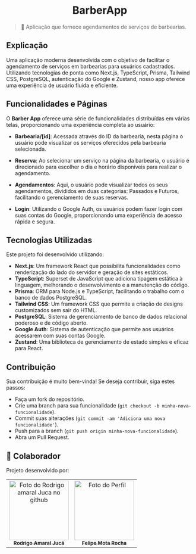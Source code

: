 <h1 align="center"> BarberApp</h1>

  

> 🔎  Aplicação que fornece agendamentos de serviços de barbearias. 
>



## Explicação

Uma aplicação moderna desenvolvida com o objetivo de facilitar o agendamento de serviços em barbearias para usuários cadastrados. Utilizando tecnologias de ponta como Next.js, TypeScript, Prisma, Tailwind CSS, PostgreSQL, autenticação do Google e Zustand, nosso app oferece uma experiência de usuário fluida e eficiente.

## Funcionalidades e Páginas

O **Barber App** oferece uma série de funcionalidades distribuídas em várias telas, proporcionando uma experiência completa ao usuário:

- **Barbearia/[id]**: Acessada através do ID da barbearia, nesta página o usuário pode visualizar os serviços oferecidos pela barbearia selecionada.

- **Reserva**: Ao selecionar um serviço na página da barbearia, o usuário é direcionado para escolher o dia e horário disponíveis para realizar o agendamento.

- **Agendamentos**: Aqui, o usuário pode visualizar todos os seus agendamentos, divididos em duas categorias: Passados e Futuros, facilitando o gerenciamento de suas reservas.
  
- **Login**: Utilizando o Google Auth, os usuários podem fazer login com suas contas do Google, proporcionando uma experiência de acesso rápida e segura.

## Tecnologias Utilizadas
Este projeto foi desenvolvido utilizando:

- **Next.js**: Um framework React que possibilita funcionalidades como renderização do lado do servidor e geração de sites estáticos.
- **TypeScript**: Superset de JavaScript que adiciona tipagem estática à linguagem, melhorando o desenvolvimento e a manutenção do código.
- **Prisma**: ORM para Node.js e TypeScript, facilitando o trabalho com o banco de dados PostgreSQL.
- **Tailwind CSS**: Um framework CSS que permite a criação de designs customizados sem sair do HTML.
- **PostgreSQL**: Sistema de gerenciamento de banco de dados relacional poderoso e de código aberto.
- **Google Auth**: Sistema de autenticação que permite aos usuários acessarem com suas contas Google.
- **Zustand**: Uma biblioteca de gerenciamento de estado simples e eficaz para React.

  
## Contribuição
Sua contribuição é muito bem-vinda! Se deseja contribuir, siga estes passos:
- Faça um fork do repositório.
- Crie uma branch para sua funcionalidade (`git checkout -b minha-nova-funcionalidade`).
- Commit suas alterações (`git commit -am 'Adiciona uma nova funcionalidade'`).
- Push para a branch (`git push origin minha-nova-funcionalidade`).
- Abra um Pull Request.


## 🤝 Colaborador

Projeto desenvolvido por:

<table>
  <tr>
    <td align="center">
      <a href="#">
        <img src="https://github.com/gtamaral.png" width="160px;" alt="Foto do Rodrigo amaral Juca no github"/><br>
        <sub>
          <b>Rodrigo Amaral Jucá</b>
        </sub>
      </a>
    </td>
    <td align="center">
      <a href="#">
        <img src="https://github.com/felipemotarocha.png" width="160px;" alt="Foto do Perfil"/><br>
        <sub>
          <b>Felipe Mota Rocha</b>
        </sub>
      </a>
      </td>
  </tr>
</table>
 


